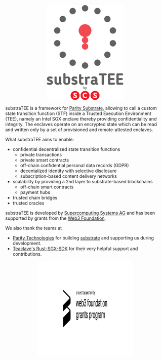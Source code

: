 <p align="center"><img src="./fig/substraTEE-logo-scs.png" height="300"/></p>

substraTEE is a framework for [Parity Substrate](https://docs.substrate.dev/), allowing to call a custom state transition function (STF) inside a Trusted Execution Environment (TEE), namely an Intel SGX enclave thereby providing confidentiality and integrity. The enclaves operate on an encrypted state which can be read and written only by a set of provisioned and remote-attested enclaves.

What substraTEE aims to enable:

* confidential decentralized state transition functions
  * private transactions
  * private smart contracts
  * off-chain confidential personal data records (GDPR)
  * decentalized identity with selective disclosure
  * subscription-based content delivery networks
* scalability by providing a 2nd layer to substrate-based blockchains
  * off-chain smart contracts
  * payment hubs
* trusted chain bridges
* trusted oracles

substraTEE is developed by [Supercomputing Systems AG](https://www.scs.ch) and has been supported by grants from the [Web3 Foundation](https://web3.foundation/).

We also thank the teams at

* [Parity Technologies](https://www.parity.io/) for building [substrate](https://github.com/paritytech/substrate) and supporting us during development.
* [Teaclave's Rust-SGX-SDK](https://github.com/apache/incubator-teaclave-sgx-sdk) for their very helpful support and contributions.

<p align="center"><img src="./fig/web3_foundation_grants_badge_black.svg" width="300" height="300"/></p>
